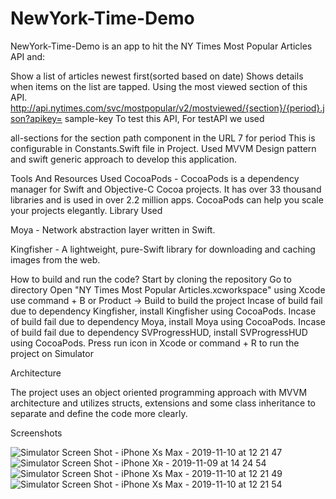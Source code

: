 
# NewYork-Time-Demo

NewYork-Time-Demo is an app to hit the NY Times Most Popular Articles API and:

Show a list of articles newest first(sorted based on date)
Shows details when items on the list are tapped.
Using the most viewed section of this API. http://api.nytimes.com/svc/mostpopular/v2/mostviewed/{section}/{period}.json?apikey= sample-key To test this API, For testAPI we used

all-sections for the section path component in the URL
7 for period
This is configurable in Constants.Swift file in Project. Used MVVM Design pattern and swift generic approach to develop this application.

Tools And Resources Used
CocoaPods - CocoaPods is a dependency manager for Swift and Objective-C Cocoa projects. It has over 33 thousand libraries and is used in over 2.2 million apps. CocoaPods can help you scale your projects elegantly.
Library Used 



Moya - Network abstraction layer written in Swift.

Kingfisher - A lightweight, pure-Swift library for downloading and caching images from the web.
 

How to build and run the code?
Start by cloning the repository
Go to directory
Open "NY Times Most Popular Articles.xcworkspace" using Xcode
use command + B or Product -> Build to build the project
Incase of build fail due to dependency Kingfisher, install Kingfisher using CocoaPods.
Incase of build fail due to dependency Moya, install Moya using CocoaPods.
Incase of build fail due to dependency SVProgressHUD, install SVProgressHUD using CocoaPods.
Press run icon in Xcode or command + R to run the project on Simulator


Architecture

The project uses an object oriented programming approach with MVVM architecture and utilizes structs, extensions and some class inheritance to separate and define the code more clearly.

Screenshots

![Simulator Screen Shot - iPhone Xs Max - 2019-11-10 at 12 21 47](https://user-images.githubusercontent.com/7680476/68540254-c312b080-03b4-11ea-84eb-452851ecc837.png)
![Simulator Screen Shot - iPhone Xʀ - 2019-11-09 at 14 24 54](https://user-images.githubusercontent.com/7680476/68540257-ce65dc00-03b4-11ea-9a90-eb102f45d043.png)
![Simulator Screen Shot - iPhone Xs Max - 2019-11-10 at 12 21 49](https://user-images.githubusercontent.com/7680476/68540258-d160cc80-03b4-11ea-9a4e-fea5a58cd90c.png)
![Simulator Screen Shot - iPhone Xs Max - 2019-11-10 at 12 21 54](https://user-images.githubusercontent.com/7680476/68540259-d3c32680-03b4-11ea-8b4b-ea8735bdec0b.png)




